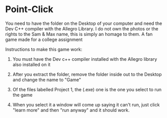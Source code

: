 # Point-Click
You need to have the folder on the Desktop of your computer and need the Dev C++ compiler with the Allegro Library. I do not own the photos or the rights to the Sam & Max name, this is simply an homage to them. A fan game made for a college assignment
  
Instructions to make this game work:
1. You must have the Dev c++ compiler installed with the Allegro library also installed on it

2. After you extract the folder, remove the folder inside out to the Desktop and change the name to "Game"

3. Of the files labelled Project 1, the (.exe) one is the one you select to run the game

4. When you select it a window will come up saying it can't run, just click "learn more" and then "run anyway" and it should work.
